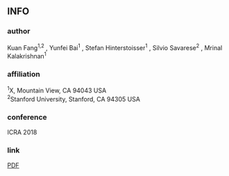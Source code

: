 ## INFO
### author
Kuan Fang<sup>1,2</sup>
, Yunfei Bai<sup>1</sup>
, Stefan Hinterstoisser<sup>1</sup>
, Silvio Savarese<sup>2</sup>
, Mrinal Kalakrishnan<sup>1</sup>

### affiliation
<sup>1</sup>X, Mountain View, CA 94043 USA<br>
<sup>2</sup>Stanford University, Stanford, CA 94305 USA

### conference
ICRA 2018

### link
[PDF](https://arxiv.org/abs/1710.06422)